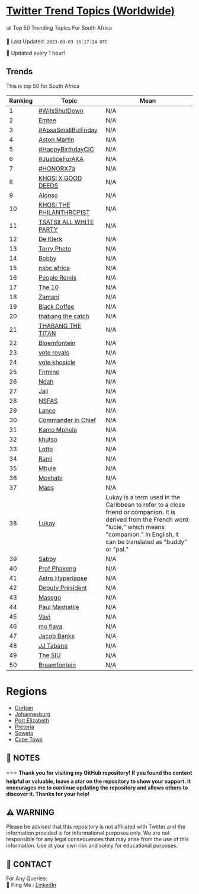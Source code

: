 [Twitter Trend Topics (Worldwide)](https://github.com/ErcinDedeoglu/Twitter-Trend-Topics)
==========


📊 Top 50 Trending Topics For South Africa

📆 Last Updated: `2023-03-03 16:17:24 UTC`

🔧 Updated every 1 hour!


## Trends

This is top 50 for South Africa

| Ranking | Topic | Mean |
| ------- | ------------ | ------------ |
| 1 | [#WitsShutDown](http://twitter.com/search?q=%23WitsShutDown) | N/A |
| 2 | [Emtee](http://twitter.com/search?q=Emtee) | N/A |
| 3 | [#AbsaSmallBizFriday](http://twitter.com/search?q=%23AbsaSmallBizFriday) | N/A |
| 4 | [Aston Martin](http://twitter.com/search?q=Aston+Martin) | N/A |
| 5 | [#HappyBirthdayCIC](http://twitter.com/search?q=%23HappyBirthdayCIC) | N/A |
| 6 | [#JusticeForAKA](http://twitter.com/search?q=%23JusticeForAKA) | N/A |
| 7 | [#HONORX7a](http://twitter.com/search?q=%23HONORX7a) | N/A |
| 8 | [KHOSI X GOOD DEEDS](http://twitter.com/search?q=KHOSI+X+GOOD+DEEDS) | N/A |
| 9 | [Alonso](http://twitter.com/search?q=Alonso) | N/A |
| 10 | [KHOSI THE PHILANTHROPIST](http://twitter.com/search?q=KHOSI+THE+PHILANTHROPIST) | N/A |
| 11 | [TSATSII ALL WHITE PARTY](http://twitter.com/search?q=TSATSII+ALL+WHITE+PARTY) | N/A |
| 12 | [De Klerk](http://twitter.com/search?q=De+Klerk) | N/A |
| 13 | [Terry Pheto](http://twitter.com/search?q=Terry+Pheto) | N/A |
| 14 | [Bobby](http://twitter.com/search?q=Bobby) | N/A |
| 15 | [nsbc africa](http://twitter.com/search?q=nsbc+africa) | N/A |
| 16 | [People Remix](http://twitter.com/search?q=People+Remix) | N/A |
| 17 | [The 10](http://twitter.com/search?q=The+10) | N/A |
| 18 | [Zamani](http://twitter.com/search?q=Zamani) | N/A |
| 19 | [Black Coffee](http://twitter.com/search?q=Black+Coffee) | N/A |
| 20 | [thabang the catch](http://twitter.com/search?q=thabang+the+catch) | N/A |
| 21 | [THABANG THE TITAN](http://twitter.com/search?q=THABANG+THE+TITAN) | N/A |
| 22 | [Bloemfontein](http://twitter.com/search?q=Bloemfontein) | N/A |
| 23 | [vote royals](http://twitter.com/search?q=vote+royals) | N/A |
| 24 | [vote khosicle](http://twitter.com/search?q=vote+khosicle) | N/A |
| 25 | [Firmino](http://twitter.com/search?q=Firmino) | N/A |
| 26 | [Ndah](http://twitter.com/search?q=Ndah) | N/A |
| 27 | [Jali](http://twitter.com/search?q=Jali) | N/A |
| 28 | [NSFAS](http://twitter.com/search?q=NSFAS) | N/A |
| 29 | [Lance](http://twitter.com/search?q=Lance) | N/A |
| 30 | [Commander in Chief](http://twitter.com/search?q=Commander+in+Chief) | N/A |
| 31 | [Kamo Mphela](http://twitter.com/search?q=Kamo+Mphela) | N/A |
| 32 | [khutso](http://twitter.com/search?q=khutso) | N/A |
| 33 | [Lotto](http://twitter.com/search?q=Lotto) | N/A |
| 34 | [Rami](http://twitter.com/search?q=Rami) | N/A |
| 35 | [Mbule](http://twitter.com/search?q=Mbule) | N/A |
| 36 | [Moshabi](http://twitter.com/search?q=Moshabi) | N/A |
| 37 | [Maps](http://twitter.com/search?q=Maps) | N/A |
| 38 | [Lukay](http://twitter.com/search?q=Lukay) | Lukay is a term used in the Caribbean to refer to a close friend or companion. It is derived from the French word "lucie," which means "companion." In English, it can be translated as "buddy" or "pal." |
| 39 | [Sabby](http://twitter.com/search?q=Sabby) | N/A |
| 40 | [Prof Phakeng](http://twitter.com/search?q=Prof+Phakeng) | N/A |
| 41 | [Astro Hyperlapse](http://twitter.com/search?q=Astro+Hyperlapse) | N/A |
| 42 | [Deputy President](http://twitter.com/search?q=Deputy+President) | N/A |
| 43 | [Masego](http://twitter.com/search?q=Masego) | N/A |
| 44 | [Paul Mashatile](http://twitter.com/search?q=Paul+Mashatile) | N/A |
| 45 | [Vavi](http://twitter.com/search?q=Vavi) | N/A |
| 46 | [mo flava](http://twitter.com/search?q=mo+flava) | N/A |
| 47 | [Jacob Banks](http://twitter.com/search?q=Jacob+Banks) | N/A |
| 48 | [JJ Tabane](http://twitter.com/search?q=JJ+Tabane) | N/A |
| 49 | [The SIU](http://twitter.com/search?q=The+SIU) | N/A |
| 50 | [Braamfontein](http://twitter.com/search?q=Braamfontein) | N/A |



# Regions

* [Durban](</South Africa/Durban.md>)
* [Johannesburg](</South Africa/Johannesburg.md>)
* [Port Elizabeth](</South Africa/Port Elizabeth.md>)
* [Pretoria](</South Africa/Pretoria.md>)
* [Soweto](</South Africa/Soweto.md>)
* [Cape Town](</South Africa/Cape Town.md>)



## 📝 NOTES

⭐⭐⭐ **Thank you for visiting my GitHub repository! If you found the content helpful or valuable, leave a star on the repository to show your support. It encourages me to continue updating the repository and allows others to discover it. Thanks for your help!**


## ⚠️ WARNING

Please be advised that this repository is not affiliated with Twitter and the information provided is for informational purposes only. We are not responsible for any legal consequences that may arise from the use of this information. Use at your own risk and solely for educational purposes.


## 📨 CONTACT

 For Any Queries:  
            🏓 Ping Me : [LinkedIn](https://www.linkedin.com/in/ercindedeoglu/)

